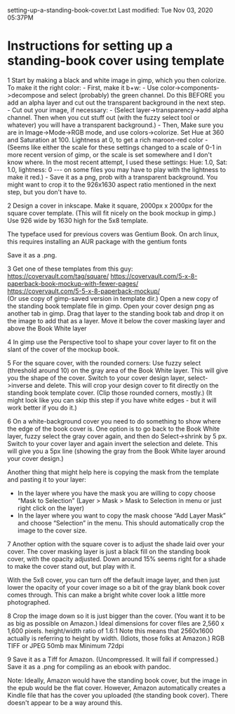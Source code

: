 setting-up-a-standing-book-cover.txt
Last modified: Tue Nov 03, 2020  05:37PM

# Instructions for setting up a standing-book cover using template


1
Start by making a black and white image in gimp, which you then colorize.
To make it the right color:
	- First, make it b+w:
		- Use color->components->decompose and select (probably) the green channel. Do this BEFORE you add an alpha layer and cut out the transparent background in the next step.
	- Cut out your image, if necessary: 
		- (Select layer->transparency->add alpha channel. Then when you cut stuff out (with the fuzzy select tool or whatever) you will have a transparent background.)
	- Then, Make sure you are in Image->Mode->RGB mode, and use colors->colorize.  Set Hue at 360 and Saturation at 100. Lightness at 0, to get a rich maroon-red color
		- (Seems like either the scale for these settings changed to a scale of 0-1 in more recent version of gimp, or the scale is set somewhere and I don't know where. In the most recent attempt, I used these settings: Hue: 1.0, Sat: 1.0, lightness: 0 --- on some files you may have to play with the lightness to make it red.) 
	- Save it as a png, prob with a transparent background. You might want to crop it to the 926x1630 aspect ratio mentioned in the next step, but you don't have to.

2
Design a cover in inkscape. Make it square, 2000px x 2000px for the
square cover template. (This will fit nicely on the book mockup in
gimp.) Use 926 wide by 1630 high for the 5x8 template.

The typeface used for previous covers was Gentium Book. On arch linux, this
requires installing an AUR package with the gentium fonts

Save it as a .png.

3
Get one of these templates from this guy: 
	https://covervault.com/tag/square/
	https://covervault.com/5-x-8-paperback-book-mockup-with-fewer-pages/	
	https://covervault.com/5-5-x-8-paperback-mockup/	
	(Or use copy of gimp-saved version in template dir.)
Open a new copy of the standing book template file in gimp.
Open your cover design png as another tab in gimp. Drag that layer to
the standing book tab and drop it on the image to add that as a layer.
Move it below the cover masking layer and above the Book White layer

4
In gimp use the Perspective tool to shape your cover layer to fit on
the slant of the cover of the mockup book.

5
For the square cover, with the rounded corners:
Use fuzzy select (threshold around 10) on the gray area of the Book White
layer. This will give you the shape of the cover. Switch to your cover
design layer, select->inverse and delete. This will crop your design
cover to fit directly on the standing book template cover. (Clip those
rounded corners, mostly.) (It might look like you can skip this step if you
have white edges - but it will work better if you do it.)

6
On a white-background cover you need to do something to show where the
edge of the book cover is. One option is to go back to the Book White
layer, fuzzy select the gray cover again, and then do Select->shrink
by 5 px. Switch to your cover layer and again invert the selection and
delete. This will give you a 5px line (showing the gray from the Book
White layer around your cover design.)

Another thing that might help here is copying the mask from the
template and pasting it to your layer:
- In the layer where you have the mask you are willing to copy choose
“Mask to Selection” (Layer > Mask > Mask to Selection in menu or just
right click on the layer)
- In the layer where you want to copy the mask choose “Add Layer Mask”
and choose “Selection” in the menu.
This should automatically crop the image to the cover size.

7
Another option with the square cover is to adjust the shade laid over
your cover. The cover masking layer is just a black fill on the standing
book cover, with the opacity adjusted. Down around 15% seems right for a
shade to make the cover stand out, but play with it.

With the 5x8 cover, you can turn off the default image layer, and then
just lower the opacity of your cover image so a bit of the gray blank
book cover comes through. This can make a bright white cover look
a little more photographed.

8
Crop the image down so it is just bigger than the cover. (You want it
to be as big as possible on Amazon.)
Ideal dimensions for cover files are 2,560 x 1,600 pixels.
height/width ratio of 1.6:1
Note this means that 2560x1600 actually is referring to height by width.
(Idiots, those folks at Amazon.)
RGB TIFF or JPEG
50mb max
Minimum 72dpi

9
Save it as a Tiff for Amazon.
(Uncompressed. It will fail if compressed.)
Save it as a .png for compiling as an ebook with pandoc.

Note: Ideally, Amazon would have the standing book cover, but the
image in the epub would be the flat cover. However, Amazon
automatically creates a Kindle file that has the cover you uploaded
(the standing book cover). There doesn't appear to be a way around
this.



